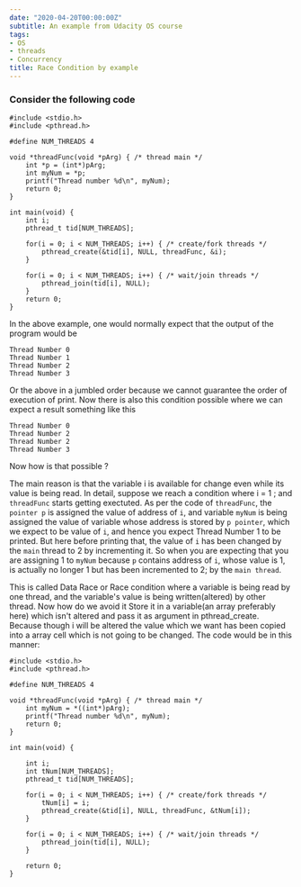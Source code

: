 ```yaml
---
date: "2020-04-20T00:00:00Z"
subtitle: An example from Udacity OS course
tags:
- OS
- threads
- Concurrency
title: Race Condition by example
---
```



### Consider the following code

```
#include <stdio.h>
#include <pthread.h>

#define NUM_THREADS 4

void *threadFunc(void *pArg) { /* thread main */
	int *p = (int*)pArg;
	int myNum = *p;
	printf("Thread number %d\n", myNum);
	return 0;
}

int main(void) {
	int i;
	pthread_t tid[NUM_THREADS];
	
	for(i = 0; i < NUM_THREADS; i++) { /* create/fork threads */
		pthread_create(&tid[i], NULL, threadFunc, &i);
	}
	
	for(i = 0; i < NUM_THREADS; i++) { /* wait/join threads */
		pthread_join(tid[i], NULL);
	}
	return 0;
}
```

In the above example, one would normally expect that the output of the program would be
```
Thread Number 0
Thread Number 1
Thread Number 2
Thread Number 3
```
Or the above in a jumbled order because we cannot guarantee the order of execution of print.
Now there is also this condition possible where we can expect a  result something like this
```
Thread Number 0
Thread Number 2
Thread Number 2
Thread Number 3
```
Now how is that possible ?

The main reason is that the variable i is available for change even while its value is being read.
In detail,  suppose we reach a condition where i = 1 ; and `threadFunc` starts getting exectuted.
As per the code of `threadFunc`, the `pointer p` is assigned the value of address of `i`, and variable `myNum` is being assigned the value of variable whose address is stored by `p pointer`, which we expect to be value of `i`, and hence you expect Thread Number 1 to be printed.
But here before printing that, the value of  `i` has been changed by the `main` thread to 2 by incrementing  it. So when you are expecting that you are assigning 1 to `myNum` because `p` contains address of `i`, whose value is 1, is actually no longer 1 but has been incremented to 2; by the `main thread`.


This is called Data Race or Race condition where a variable is being read by one thread, and the variable's value is being written(altered) by other thread.
Now how do we avoid it
Store it in a variable(an array preferably here) which isn't altered and pass it as argument in pthread_create.  Because though i will be altered the value which we want has been copied into a array cell which is not going to be changed. The code would be in this manner:


```
#include <stdio.h>
#include <pthread.h>

#define NUM_THREADS 4

void *threadFunc(void *pArg) { /* thread main */
	int myNum = *((int*)pArg);
	printf("Thread number %d\n", myNum);
	return 0;
}

int main(void) {

	int i;
	int tNum[NUM_THREADS];
	pthread_t tid[NUM_THREADS];
	
	for(i = 0; i < NUM_THREADS; i++) { /* create/fork threads */
		tNum[i] = i;
		pthread_create(&tid[i], NULL, threadFunc, &tNum[i]);
	}
	
	for(i = 0; i < NUM_THREADS; i++) { /* wait/join threads */
		pthread_join(tid[i], NULL);
	}

	return 0;
}
```

